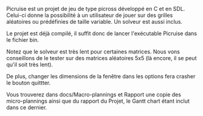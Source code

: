 Picruise est un projet de jeu de type picross développé en C et en SDL. Celui-ci donne la possibilité à un utilisateur de jouer sur des grilles aléatoires ou prédéfinies de taille variable. Un solveur est aussi inclus.

Le projet est déjà compilé, il suffit donc de lancer l'exécutable Picruise dans le fichier bin.

Notez que le solveur est très lent pour certaines matrices. Nous vons conseillons de le tester sur des matrices aléatoires 5x5 (là encore, il se peut qu'il soit très lent).

De plus, changer les dimensions de la fenêtre dans les options fera crasher le bouton quittter.


Vous trouverez dans docs/Macro-plannings et Rapport une copie des micro-plannings ainsi que du rapport du Projet, le Gantt chart étant inclut dans ce dernier.
